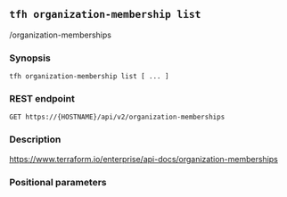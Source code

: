 ## `tfh organization-membership list`

/organization-memberships

### Synopsis

    tfh organization-membership list [ ... ]

### REST endpoint

    GET https://{HOSTNAME}/api/v2/organization-memberships

### Description

https://www.terraform.io/enterprise/api-docs/organization-memberships

### Positional parameters


